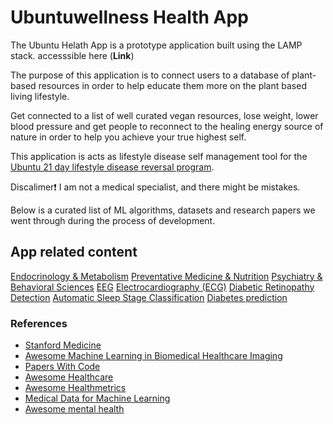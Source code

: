 # Ubuntuwellness Health App

The Ubuntu Helath App is a prototype application built using the LAMP stack. accesssible here (**Link**)

The purpose of this application is to connect users to a database of plant-based resources in order to help educate them more on the plant based living lifestyle.

Get connected to a list of well curated vegan resources, lose weight, lower blood pressure and get people to reconnect to the healing energy source of nature in order to help you achieve your true highest self. 

This application is acts as lifestyle disease self management tool for the [Ubuntu 21 day lifestyle disease reversal program](https://ubuntuwellness.com/diabetes-reversal/). 

Discalimer❗ I am not a medical specialist, and there might be mistakes. 

Below is a curated list of ML algorithms, datasets and research papers we went through during the process of development. 

## App related content

[Endocrinology & Metabolism](resources/medical-specialties/endocrinology.md)
[Preventative Medicine & Nutrition](resources/medical-specialties/preventative-medicine.md)
[Psychiatry & Behavioral Sciences](resources/medical-specialties/psychiatry.md)
[EEG](https://paperswithcode.com/area/medical/eeg)
[Electrocardiography (ECG)](https://paperswithcode.com/area/medical/electrocardiography-ecg)
[Diabetic Retinopathy Detection](https://paperswithcode.com/area/medical/diabetic-retinopathy-detection)
[Automatic Sleep Stage Classification](https://paperswithcode.com/task/automatic-sleep-stage-classification)
[Diabetes prediction](https://paperswithcode.com/task/diabetes-prediction)


### References 
  * [Stanford Medicine](https://stanford.cloud-cme.com/default.aspx)
  * [Awesome Machine Learning in Biomedical Healthcare Imaging](https://github.com/XindiWu/Awesome-Machine-Learning-in-Biomedical-Healthcare-Imaging)
  * [Papers With Code](https://paperswithcode.com/area/medical)
  * [Awesome Healthcare](https://github.com/kakoni/awesome-healthcare)
  * [Awesome Healthmetrics](https://github.com/leandromineti/awesome-healthmetrics)
  * [Medical Data for Machine Learning](https://github.com/beamandrew/medical-data)
  * [Awesome mental health](https://github.com/dreamingechoes/awesome-mental-health)
